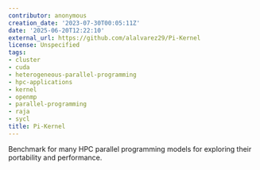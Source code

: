 ```yaml
---
contributor: anonymous
creation_date: '2023-07-30T00:05:11Z'
date: '2025-06-20T12:22:10'
external_url: https://github.com/alalvarez29/Pi-Kernel
license: Unspecified
tags:
- cluster
- cuda
- heterogeneous-parallel-programming
- hpc-applications
- kernel
- openmp
- parallel-programming
- raja
- sycl
title: Pi-Kernel
---
```


Benchmark for many HPC parallel programming models for exploring their portability and performance.
